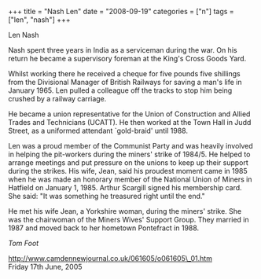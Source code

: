 +++
title = "Nash Len"
date = "2008-09-19"
categories = ["n"]
tags = ["len", "nash"]
+++

Len Nash

Nash spent three years in India as a serviceman during the war. On his return he became a supervisory foreman at the King's Cross Goods Yard.

Whilst working there he received a cheque for five pounds five shillings from the Divisional Manager of British Railways for saving a man's life in January 1965. Len pulled a colleague off the tracks to stop him being crushed by a railway carriage.

He became a union representative for the Union of Construction and Allied Trades and Technicians (UCATT). He then worked at the Town Hall in Judd Street, as a uniformed attendant \`gold-braid' until 1988.

Len was a proud member of the Communist Party and was heavily involved in helping the pit-workers during the miners' strike of 1984/5. He helped to arrange meetings and put pressure on the unions to keep up their support during the strikes. His wife, Jean, said his proudest moment came in 1985 when he was made an honorary member of the National Union of Miners in Hatfield on January 1, 1985. Arthur Scargill signed his membership card. She said: "It was something he treasured right until the end."

He met his wife Jean, a Yorkshire woman, during the miners' strike. She was the chairwoman of the Miners Wives' Support Group. They married in 1987 and moved back to her hometown Pontefract in 1988.

_Tom Foot_  
  
http://www.camdennewjournal.co.uk/061605/o061605\_01.htm  
Friday 17th June, 2005
